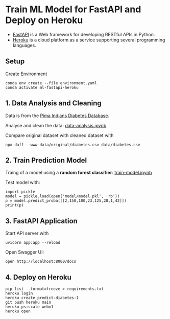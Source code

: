 # Train ML Model for FastAPI and Deploy on Heroku

* [FastAPI](https://fastapi.tiangolo.com) is a Web framework for developing RESTful APIs in Python.
* [Heroku](https://www.heroku.com) is a cloud platform as a service supporting several programming languages.

## Setup

Create Environment

    conda env create --file environment.yaml
    conda activate ml-fastapi-heroku

## 1. Data Analysis and Cleaning

Data is from the [Pima Indians Diabetes Database](https://data.world/data-society/pima-indians-diabetes-database).

Analyse and clean the data: [data-analysis.ipynb](./data-analysis.ipynb)

Compare original dataset with cleaned dataset with

    npx daff --www data/original/diabetes.csv data/diabetes.csv

## 2. Train Prediction Model

Traing of a model using a **random forest classifier**: [train-model.ipynb](./train-model.ipynb)

Test model with:

    import pickle
    model = pickle.load(open('model/model.pkl', 'rb'))
    p = model.predict_proba([[2,150,100,23,125,28,1,42]])
    print(p)

## 3. FastAPI Application

Start API server with

    uvicorn app:app --reload

Open Swagger UI:

    open http://localhost:8000/docs

## 4. Deploy on Heroku

    pip list --format=freeze > requirements.txt
    heroku login
    heroku create predict-diabetes-1
    git push heroku main
    heroku ps:scale web=1
    heroku open
